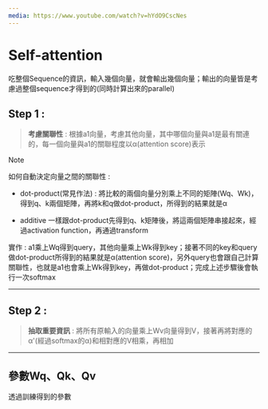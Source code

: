 ```yaml
---
media: https://www.youtube.com/watch?v=hYdO9CscNes
---
```

# Self-attention

吃整個Sequence的資訊，輸入幾個向量，就會輸出幾個向量；輸出的向量皆是考慮過整個sequence才得到的(同時計算出來的parallel)


## Step 1 :

> **考慮關聯性** : 根據a1向量，考慮其他向量，其中哪個向量與a1是最有關連的，每一個向量與a1的關聯程度以α(attention score)表示

> [!NOTE]
> 如何自動決定向量之間的關聯性 :
> - dot-product(常見作法) : 
> 將比較的兩個向量分別乘上不同的矩陣(Wq、Wk)，得到q、k兩個矩陣，再將k和q做dot-product，所得到的結果就是α
> 
> - additive
> 一樣跟dot-product先得到q、k矩陣後，將這兩個矩陣串接起來，經過activation function，再通過transform

實作 : a1乘上Wq得到query，其他向量乘上Wk得到key；接著不同的key和query做dot-product所得到的結果就是α(attention score)，另外query也會跟自己計算關聯性，也就是a1也會乘上Wk得到key，再做dot-product；完成上述步驟後會執行一次softmax

---
## Step 2 :

> **抽取重要資訊** : 將所有原輸入的向量乘上Wv向量得到V，接著再將對應的α'(經過softmax的α)和相對應的V相乘，再相加


---
## 參數Wq、Qk、Qv

透過訓練得到的參數
